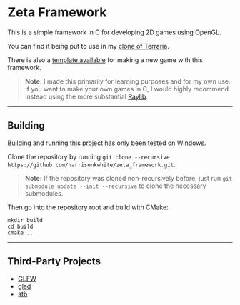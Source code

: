 # Zeta Framework

This is a simple framework in C for developing 2D games using OpenGL.

You can find it being put to use in my [clone of Terraria](https://github.com/harrisonkwhite/terraria_clone).

There is also a [template available](https://github.com/harrisonkwhite/zfw_game_template) for making a new game with this framework.

> **Note:** I made this primarily for learning purposes and for my own use. If you want to make your own games in C, I would highly recommend instead using the more substantial [Raylib](https://github.com/raysan5/raylib).

---

## Building

Building and running this project has only been tested on Windows.

Clone the repository by running `git clone --recursive https://github.com/harrisonkwhite/zeta_framework.git`.

> **Note:** If the repository was cloned non-recursively before, just run `git submodule update --init --recursive` to clone the necessary submodules.

Then go into the repository root and build with CMake:

```
mkdir build
cd build
cmake ..
```

---

## Third-Party Projects

- [GLFW](https://github.com/glfw/glfw)
- [glad](https://github.com/Dav1dde/glad)
- [stb](https://github.com/nothings/stb)
